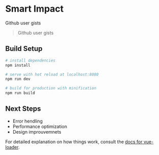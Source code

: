 # Smart Impact
Github user gists

> Github user gists

## Build Setup

``` bash
# install dependencies
npm install

# serve with hot reload at localhost:8080
npm run dev

# build for production with minification
npm run build
```

## Next Steps

- Error hendling
- Performance optimization
- Design improuvemnets

For detailed explanation on how things work, consult the [docs for vue-loader](http://vuejs.github.io/vue-loader).